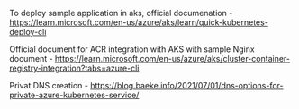 To deploy sample application in aks, official documenation - https://learn.microsoft.com/en-us/azure/aks/learn/quick-kubernetes-deploy-cli

Official document for ACR integration with AKS with sample Nginx document - https://learn.microsoft.com/en-us/azure/aks/cluster-container-registry-integration?tabs=azure-cli

Privat DNS creation - https://blog.baeke.info/2021/07/01/dns-options-for-private-azure-kubernetes-service/
